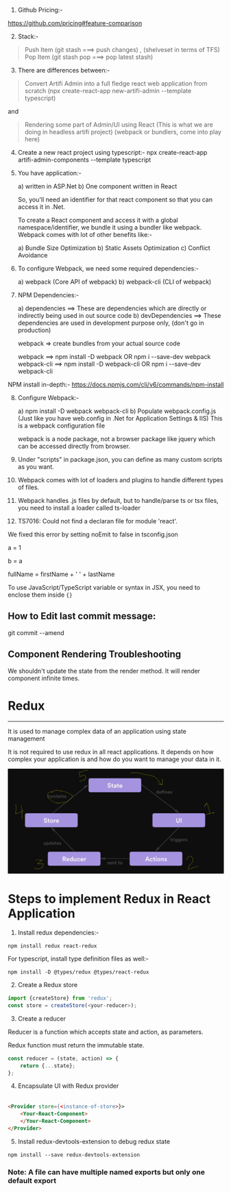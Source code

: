 1) Github Pricing:-

https://github.com/pricing#feature-comparison


2) Stack:-

> Push Item  (git stash ===> push changes) , (shelveset in terms of TFS)
> Pop Item   (git stash pop ===> pop latest stash)

3) There are differences between:-
> Convert Artifi Admin into a full fledge react web application from scratch (npx create-react-app new-artifi-admin --template typescript)

and

> Rendering some part of Admin/UI using React (This is what we are doing in headless artifi project) (webpack or bundlers, come into play here)


4) Create a new react project using typescript:-
npx create-react-app artifi-admin-components --template typescript

5) You have application:-

	a) written in ASP.Net
	b) One component written in React 
	
	So, you'll need an identifier for that react component so that you can access it in .Net.
	
	To create a React component and access it with a global namespace/identifier, we bundle it using a bundler like webpack. Webpack comes with lot of 
	other benefits like:-
	
	a) Bundle Size Optimization
	b) Static Assets Optimization
	c) Conflict Avoidance
	
6) To configure Webpack, we need some required dependencies:-
	
	a) webpack  (Core API of webpack)
	b) webpack-cli  (CLI of webpack)
	
7) NPM Dependencies:-
	
	a) dependencies ==> These are dependencies which are directly or indirectly being used in out source code
	b) devDependencies ==> These dependencies are used in development purpose only, (don't go in production)

	webpack => create bundles from your actual source code

	webpack ==> npm install -D webpack   OR   npm i --save-dev webpack
	webpack-cli ==> npm install -D webpack-cli   OR   npm i --save-dev webpack-cli


NPM install in-depth:-
https://docs.npmjs.com/cli/v6/commands/npm-install


8) Configure Webpack:-

	a) npm install -D webpack webpack-cli
	b) Populate webpack.config.js (Just like you have web.config in .Net for Application Settings & IIS)
		This is a webpack configuration file
	
	webpack is a node package, not a browser package like jquery which can be accessed directly from browser.
	

9) Under "scripts" in package.json, you can define as many custom scripts as you want.

10) Webpack comes with lot of loaders and plugins to handle different types of files.

11) Webpack handles .js files by default, but to handle/parse ts or tsx files, you need to install a loader called ts-loader

12) TS7016: Could not find a declaran file for module 'react'.  

We fixed this error by setting noEmit to false in tsconfig.json


a = 1

b = a

fullName = firstName + ' ' + lastName


To use JavaScript/TypeScript variable or syntax in JSX, you need to enclose them inside `{}`

## How to Edit last commit message:

git commit --amend


## Component Rendering Troubleshooting
We shouldn't update the state from the render method. It will render component infinite times.

# Redux
-----------------------------------

It is used to manage complex data of an application using state management

It is not required to use redux in all react applications. It depends on how complex your application is and how do you want to manage your data in it.

![Redux Workflow](assets/images/redux.png)

# Steps to implement Redux in React Application

1. Install redux dependencies:-

```
npm install redux react-redux
```

For typescript, install type definition files as well:-

```
npm install -D @types/redux @types/react-redux
```

2. Create a Redux store

```typescript
import {createStore} from 'redux';
const store = createStore(<your-reducer>);
```

3. Create a reducer

Reducer is a function which accepts state and action, as parameters.

Redux function must return the immutable state.

```typescript
const reducer = (state, action) => {
    return {...state};
};
```

4. Encapsulate UI with Redux provider

```html

<Provider store={<instance-of-store>}>
	<Your-React-Component>
	</Your-React-Component>
</Provider>

```

5. Install redux-devtools-extension to debug redux state

```
npm install --save redux-devtools-extension
```


### **Note:**  A file can have multiple named exports but only one default export